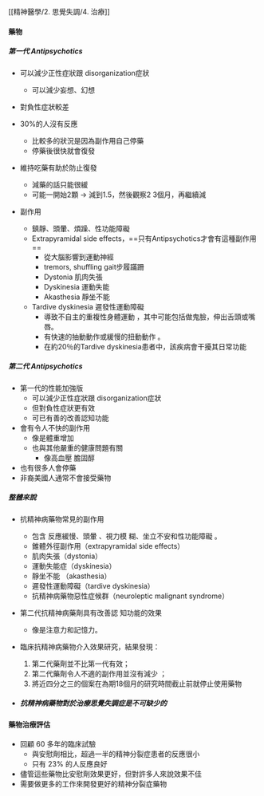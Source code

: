 [[精神醫學/2. 思覺失調/4. 治療]]
#### 藥物
##### 第一代 Antipsychotics
- 可以減少正性症狀跟 disorganization症狀
	- 可以減少妄想、幻想
- 對負性症狀較差
- 30%的人沒有反應
	- 比較多的狀況是因為副作用自己停藥
	- 停藥後很快就會復發
		
- 維持吃藥有助於防止復發
	- 減藥的話只能很緩
	- 可能一開始2顆 -> 減到1.5，然後觀察2 3個月，再繼續減
- 副作用
	- 鎮靜、頭暈、煩躁、性功能障礙
	- Extrapyramidal side effects，==只有Antipsychotics才會有這種副作用==
		- 從大腦影響到運動神經
		- tremors, shuffling gait步履蹣跚
		- Dystonia 肌肉失張
		- Dyskinesia 運動失能
		- Akasthesia 靜坐不能
	- Tardive dyskinesia 遲發性運動障礙
		- 導致不自主的重複性身體運動 ，其中可能包括做鬼臉，伸出舌頭或嘴唇。
		-  有快速的抽動動作或緩慢的扭動動作 。
		-  在約20％的Tardive dyskinesia患者中，該疾病會干擾其日常功能

##### 第二代 Antipsychotics
- 第一代的性能加強版
	- 可以減少正性症狀跟 disorganization症狀
	- 但對負性症狀更有效
	- 可已有善的改善認知功能
- 會有令人不快的副作用
	- 像是體重增加
	- 也與其他嚴重的健康問題有關
		- 像高血壓 膽固醇
- 也有很多人會停藥
- 非裔美國人通常不會接受藥物
##### 整體來說
- 抗精神病藥物常見的副作用
	- 包含 反應緩慢、頭暈 、視力模 糊、坐立不安和性功能障礙 。
	- 錐體外徑副作用（extrapyramidal side effects）
	- 肌肉失張（dystonia）
	- 運動失能症（dyskinesia）
	- 靜坐不能 （akasthesia）
	- 遲發性運動障礙（tardive dyskinesia）
	- 抗精神病藥物惡性症候群（neuroleptic malignant syndrome）
- 第二代抗精神病藥劑具有改善認 知功能的效果
	- 像是注意力和記憶力。
- 臨床抗精神病藥物介入效果研究，結果發現：
	1. 第二代藥劑並不比第一代有效；
	2. 第二代藥劑令人不適的副作用並沒有減少 ；
	3. 將近四分之三的個案在為期18個月的研究時間截止前就停止使用藥物

- ##### 抗精神病藥物對於治療思覺失調症是不可缺少的

#### 藥物治療評估
- 回顧 60 多年的臨床試驗
	- 與安慰劑相比，超過一半的精神分裂症患者的反應很小
	- 只有 23% 的人反應良好
- 儘管這些藥物比安慰劑效果更好，但對許多人來說效果不佳
- 需要做更多的工作來開發更好的精神分裂症藥物